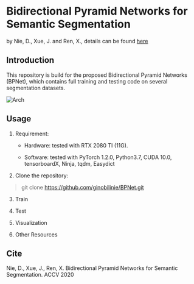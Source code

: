 # Bidirectional Pyramid Networks for Semantic Segmentation
by Nie, D., Xue, J. and Ren, X., details can be found [here](https://openaccess.thecvf.com/content/ACCV2020/html/Nie_Bidirectional_Pyramid_Networks_for_Semantic_Segmentation_ACCV_2020_paper.html) 

## Introduction
This repository is build for the proposed Bidirectional Pyramid Networks (BPNet), which contains full training and testing code on several segmentation datasets. 

![Arch](https://github.com/ginobilinie/BPNet/tree/master/img/arch1.png "Arch")

## Usage
1. Requirement:

   - Hardware: tested with RTX 2080 TI (11G).

   - Software: tested with PyTorch 1.2.0, Python3.7, CUDA 10.0, tensorboardX, Ninja, tqdm, Easydict


2. Clone the repository:

> git clone https://github.com/ginobilinie/BPNet.git

3. Train


4. Test

5. Visualization

6. Other Resources

## Cite

Nie, D., Xue, J., Ren, X. Bidirectional Pyramid Networks for Semantic Segmentation. ACCV 2020
